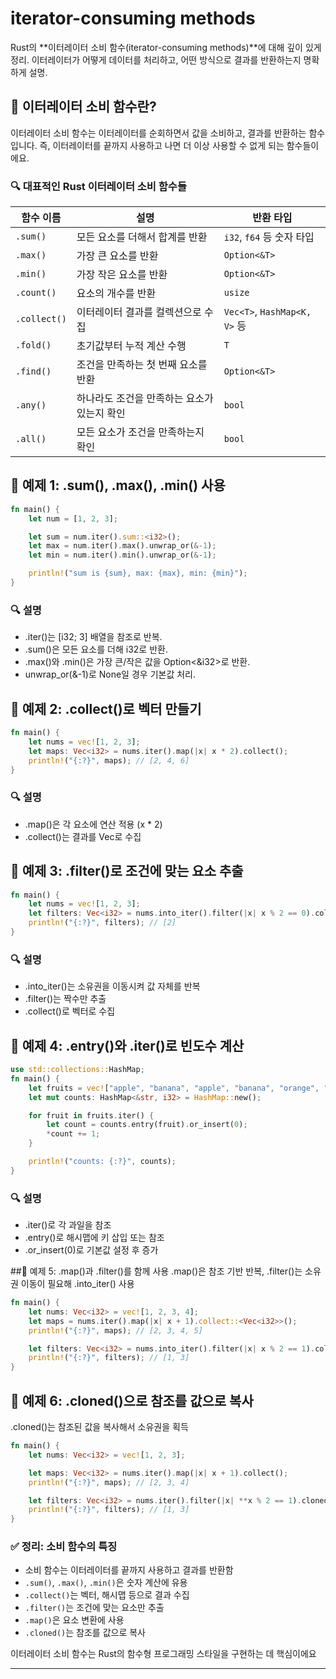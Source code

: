 # iterator-consuming methods
 Rust의 **이터레이터 소비 함수(iterator-consuming methods)**에 대해 깊이 있게 정리. 
 이터레이터가 어떻게 데이터를 처리하고, 어떤 방식으로 결과를 반환하는지 명확하게 설명.

## 🧠 이터레이터 소비 함수란?
이터레이터 소비 함수는 이터레이터를 순회하면서 값을 소비하고, 결과를 반환하는 함수입니다.
즉, 이터레이터를 끝까지 사용하고 나면 더 이상 사용할 수 없게 되는 함수들이에요.

### 🔍 대표적인 Rust 이터레이터 소비 함수들

| 함수 이름     | 설명                                               | 반환 타입                    |
|--------------|----------------------------------------------------|------------------------------|
| `.sum()`     | 모든 요소를 더해서 합계를 반환                     | `i32`, `f64` 등 숫자 타입    |
| `.max()`     | 가장 큰 요소를 반환                                 | `Option<&T>`                |
| `.min()`     | 가장 작은 요소를 반환                               | `Option<&T>`                |
| `.count()`   | 요소의 개수를 반환                                  | `usize`                     |
| `.collect()` | 이터레이터 결과를 컬렉션으로 수집                   | `Vec<T>`, `HashMap<K, V>` 등 |
| `.fold()`    | 초기값부터 누적 계산 수행                           | `T`                         |
| `.find()`    | 조건을 만족하는 첫 번째 요소를 반환                 | `Option<&T>`                |
| `.any()`     | 하나라도 조건을 만족하는 요소가 있는지 확인         | `bool`                      |
| `.all()`     | 모든 요소가 조건을 만족하는지 확인                  | `bool`                      |



## 🧪 예제 1: .sum(), .max(), .min() 사용
```rust
fn main() {
    let num = [1, 2, 3];

    let sum = num.iter().sum::<i32>();
    let max = num.iter().max().unwrap_or(&-1);
    let min = num.iter().min().unwrap_or(&-1);

    println!("sum is {sum}, max: {max}, min: {min}");
}
```

### 🔍 설명
- .iter()는 [i32; 3] 배열을 참조로 반복.
- .sum()은 모든 요소를 더해 i32로 반환.
- .max()와 .min()은 가장 큰/작은 값을 Option<&i32>로 반환.
- unwrap_or(&-1)로 None일 경우 기본값 처리.

## 🧪 예제 2: .collect()로 벡터 만들기
```rust
fn main() {
    let nums = vec![1, 2, 3];
    let maps: Vec<i32> = nums.iter().map(|x| x * 2).collect();
    println!("{:?}", maps); // [2, 4, 6]
}
```

### 🔍 설명
- .map()은 각 요소에 연산 적용 (x * 2)
- .collect()는 결과를 Vec<i32>로 수집

## 🧪 예제 3: .filter()로 조건에 맞는 요소 추출
```rust
fn main() {
    let nums = vec![1, 2, 3];
    let filters: Vec<i32> = nums.into_iter().filter(|x| x % 2 == 0).collect();
    println!("{:?}", filters); // [2]
}
```

### 🔍 설명
- .into_iter()는 소유권을 이동시켜 값 자체를 반복
- .filter()는 짝수만 추출
- .collect()로 벡터로 수집

## 🧪 예제 4: .entry()와 .iter()로 빈도수 계산
```rust
use std::collections::HashMap;
fn main() {
    let fruits = vec!["apple", "banana", "apple", "banana", "orange", "pear", "orange"];
    let mut counts: HashMap<&str, i32> = HashMap::new();

    for fruit in fruits.iter() {
        let count = counts.entry(fruit).or_insert(0);
        *count += 1;
    }

    println!("counts: {:?}", counts);
}
```

### 🔍 설명
- .iter()로 각 과일을 참조
- .entry()로 해시맵에 키 삽입 또는 참조
- .or_insert(0)로 기본값 설정 후 증가

##🧪 예제 5: .map()과 .filter()를 함께 사용
.map()은 참조 기반 반복, .filter()는 소유권 이동이 필요해 .into_iter() 사용
```rust
fn main() {
    let nums: Vec<i32> = vec![1, 2, 3, 4];
    let maps = nums.iter().map(|x| x + 1).collect::<Vec<i32>>();
    println!("{:?}", maps); // [2, 3, 4, 5]

    let filters: Vec<i32> = nums.into_iter().filter(|x| x % 2 == 1).collect();
    println!("{:?}", filters); // [1, 3]
}
```


## 🧪 예제 6: .cloned()으로 참조를 값으로 복사
.cloned()는 참조된 값을 복사해서 소유권을 획득
```rust
fn main() {
    let nums: Vec<i32> = vec![1, 2, 3];

    let maps: Vec<i32> = nums.iter().map(|x| x + 1).collect();
    println!("{:?}", maps); // [2, 3, 4]

    let filters: Vec<i32> = nums.iter().filter(|x| **x % 2 == 1).cloned().collect();
    println!("{:?}", filters); // [1, 3]
}
```


### ✅ 정리: 소비 함수의 특징
- 소비 함수는 이터레이터를 끝까지 사용하고 결과를 반환함
- `.sum()`, `.max()`, `.min()`은 숫자 계산에 유용
- `.collect()`는 벡터, 해시맵 등으로 결과 수집
- `.filter()`는 조건에 맞는 요소만 추출
- `.map()`은 요소 변환에 사용
- `.cloned()`는 참조를 값으로 복사


이터레이터 소비 함수는 Rust의 함수형 프로그래밍 스타일을 구현하는 데 핵심이에요

---
